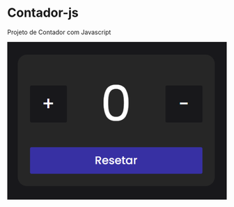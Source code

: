 # Contador-js
Projeto de Contador com Javascript

![Contador](/img/Captura%20de%20tela%202025-01-14%20124346.png)
